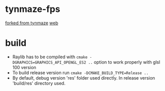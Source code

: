 # tynmaze-fps


[forked from tynmaze](https://github.com/tynrare/tynmaze)
[web](https://tynmaze-fps.netlify.app/)

# build

- Raylib has to be compiled with `cmake -DGRAPHICS=GRAPHICS_API_OPENGL_ES2 ..` option to work properly with glsl 100 version
- To build release version run `cmake -DCMAKE_BUILD_TYPE=Release ..`
- By default, debug version 'res' folder used directly. In release version 'build/res' directory used.
